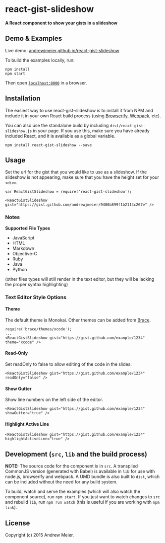 # react-gist-slideshow

__A React component to show your gists in a slideshow__


## Demo & Examples

Live demo: [andrewjmeier.github.io/react-gist-slideshow](http://andrewjmeier.github.io/react-gist-slideshow/)

To build the examples locally, run:

```
npm install
npm start
```

Then open [`localhost:8000`](http://localhost:8000) in a browser.


## Installation

The easiest way to use react-gist-slideshow is to install it from NPM and include it in your own React build process (using [Browserify](http://browserify.org), [Webpack](http://webpack.github.io/), etc).

You can also use the standalone build by including `dist/react-gist-slideshow.js` in your page. If you use this, make sure you have already included React, and it is available as a global variable.

```
npm install react-gist-slideshow --save
```


## Usage

Set the url for the gist that you would like to use as a slideshow. If the slideshow is not appearing, make sure that you have the height set for your `<div>`.  

```
var ReactGistSlideshow = require('react-gist-slideshow');

<ReactGistSlideshow gist="https://gist.github.com/andrewjmeier/9486b899f1b2114c267e" />
```

### Notes

__Supported File Types__

* JavaScript
* HTML
* Markdown
* Objective-C
* Ruby
* Java
* Python

(other files types will still render in the text editor, but they will be lacking the proper syntax highlighting)

### Text Editor Style Options

#### Theme

The default theme is Monokai. Other themes can be added from [Brace](https://github.com/thlorenz/brace/tree/master/theme).  

```
require('brace/themes/xcode');
...
<ReactGistSlideshow gist="https://gist.github.com/example/1234" theme="xcode" />
```

#### Read-Only

Set readOnly to false to allow editing of the code in the slides. 

```
<ReactGistSlideshow gist="https://gist.github.com/example/1234" readOnly="false" />
```

#### Show Gutter

Show line numbers on the left side of the editor. 

```
<ReactGistSlideshow gist="https://gist.github.com/example/1234" showGutter="true" />
```

#### Highlight Active Line

```
<ReactGistSlideshow gist="https://gist.github.com/example/1234" highlightActiveLine="true" />
```

## Development (`src`, `lib` and the build process)

**NOTE:** The source code for the component is in `src`. A transpiled CommonJS version (generated with Babel) is available in `lib` for use with node.js, browserify and webpack. A UMD bundle is also built to `dist`, which can be included without the need for any build system.

To build, watch and serve the examples (which will also watch the component source), run `npm start`. If you just want to watch changes to `src` and rebuild `lib`, run `npm run watch` (this is useful if you are working with `npm link`).

## License

Copyright (c) 2015 Andrew Meier.

